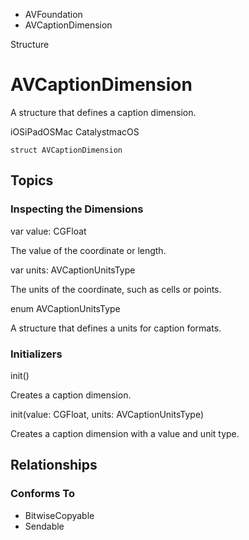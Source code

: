 

- AVFoundation
-  AVCaptionDimension 

Structure

# AVCaptionDimension

A structure that defines a caption dimension.

iOSiPadOSMac CatalystmacOS

``` source
struct AVCaptionDimension
```

## Topics

### Inspecting the Dimensions

var value: CGFloat

The value of the coordinate or length.

var units: AVCaptionUnitsType

The units of the coordinate, such as cells or points.

enum AVCaptionUnitsType

A structure that defines a units for caption formats.

### Initializers

init()

Creates a caption dimension.

init(value: CGFloat, units: AVCaptionUnitsType)

Creates a caption dimension with a value and unit type.

## Relationships

### Conforms To

- BitwiseCopyable
- Sendable

